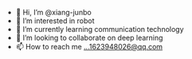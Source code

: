 - 👋 Hi, I’m @xiang-junbo
- 👀 I’m interested in robot
- 🌱 I’m currently learning communication technology
- 💞️ I’m looking to collaborate on deep learning
- 📫 How to reach me ...1623948026@qq.com

<!---
xiang-junbo/xiang-junbo is a ✨ special ✨ repository because its `README.md` (this file) appears on your GitHub profile.
You can click the Preview link to take a look at your changes.
--->
